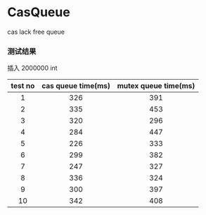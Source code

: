 # CasQueue
cas lack free queue

### 测试结果

插入 2000000 int

|test no |cas queue time(ms)| mutex queue time(ms)|
|:-----: |:----------:|:----------:|
|1 | 326 | 391 |
|2 |335|453|
|3|320|296|
|4|284|447|
|5|226|333|
|6|299|382|
|7|247|327|
|8|336|324|
|9|300|397|
|10|342|408|